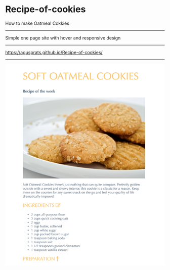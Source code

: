# Recipe-of-cookies
How to make Oatmeal Cokkies<hr>

Simple one page site with hover and responsive design<hr>

https://agusprats.github.io/Recipe-of-cookies/<br/><hr>

<img src="cookies.png">

